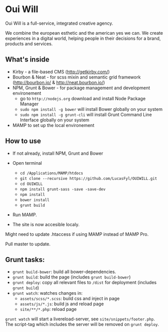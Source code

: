 # Oui Will 

Oui Will is a full-service, integrated creative agency.

We combine the european esthetic and the american yes we can. 
We create experiences in a digital world, helping people in their decisions for a brand, products and services.

## What's inside

* Kirby - a file-based CMS (http://getkirby.com/)
* Bourbon & Neat - for scss mixin and semantic grid framework (http://bourbon.io/ & http://neat.bourbon.io/)
* NPM, Grunt & Bower - for package management and development environement
	- go to ``` http://nodejs.org ``` download and install Node Package Manager
	- ``` sudo npm install -g bower ``` will install Bower globally on your system
	- ``` sudo npm install -g grunt-cli ``` will install Grunt Command Line Interface globally on your system
* MAMP to set up the local environement

## How to use

* If not already, install NPM, Grunt and Bower

* Open terminal

	- ``` cd /Applications/MAMP/htdocs ```
	- ``` git clone --recursive https://github.com/LucasFyl/OUIWILL.git ```
	- ``` cd OUIWILL ```
	- ``` npm install grunt-sass -save -save-dev ```
	- ``` npm install ```
	- ``` bower install ```
	- ``` grunt build ```

* Run MAMP.

* The site is now accesible localy.

Might need to update .htaccess if using MAMP instead of MAMP Pro. 

Pull master to update.


## Grunt tasks:

* ```grunt build-bower```: build all bower-dependencies.
* ```grunt build```: build the page (includes ```grunt build-bower```)
* ```grunt deploy```: copy all relevant files to ```/dist``` for deployment (includes ```grunt build```)
* ```grunt watch```: watches changes in:
  - ```assets/scss/*.scss```: build css and inject in page
  - ```assets/js/*.js```: build js and reload page
  - ```site/**/*.php```: reload page

```grunt watch``` will start a livereload-server, see ```site/snippets/footer.php```.
The script-tag which includes the server will be removed on ```grunt deploy```.
